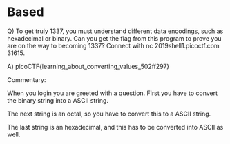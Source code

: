 # Based
Q) To get truly 1337, you must understand different data encodings, such as hexadecimal or binary.
Can you get the flag from this program to prove you are on the way to becoming 1337?
Connect with nc 2019shell1.picoctf.com 31615.

A) picoCTF{learning_about_converting_values_502ff297}

Commentary:

When you login you are greeted with a question.
First you have to convert the binary string into a ASCII string.

The next string is an octal, so you have to convert this to a ASCII string.

The last string is an hexadecimal, and this has to be converted into ASCII as well.
